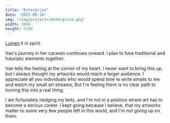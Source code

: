 ```yaml
---
title: "Enterprise"
date: "2022-08-28"
img: "/img/projects/enterprise.png"
width: 3840
height: 2160
---
```


[Lumen](/projects/lumen) II in spirit.

Van's journey in her caravan continues onward. I plan to fuse traditional and futuristic elements together.

Van tells the feeling at the corner of my heart. I never want to bring this up, but I always thought my artworks would reach a larger audience. I appreciate all you individuals who would spend time to write emails to me and watch my small art streams, But I'm feeling there is no clear path to turning this into a real thing.

I am fortunately hedging my bets, and I'm not in a position where art has to become a serious career. I kept going because I believe, that my artworks matter to some very few people left in this world, and I'm _not_ giving up on them.

